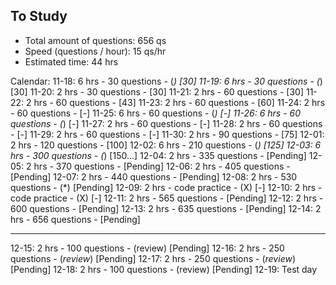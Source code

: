 ## To Study ##

- Total amount of questions:    656 qs
- Speed (questions / hour):     15  qs/hr
- Estimated time:               44  hrs

Calendar:
11-18: 6 hrs    -  30 questions - (*)        [30]
11-19: 6 hrs    -  30 questions - (*)        [30]
11-20: 2 hrs    -  30 questions -            [30]
11-21: 2 hrs    -  60 questions -            [30]
11-22: 2 hrs    -  60 questions -            [43]
11-23: 2 hrs    -  60 questions -            [60]
11-24: 2 hrs    -  60 questions -            [-]
11-25: 6 hrs    -  60 questions - (*)        [-]
11-26: 6 hrs    -  60 questions - (*)        [-]
11-27: 2 hrs    -  60 questions -            [-]
11-28: 2 hrs    -  60 questions -            [-]
11-29: 2 hrs    -  60 questions -            [-]
11-30: 2 hrs    -  90 questions -            [75]
12-01: 2 hrs    - 120 questions -            [100]
12-02: 6 hrs    - 210 questions - (*)        [125]
12-03: 6 hrs    - 300 questions - (*)        [150...]
12-04: 2 hrs    - 335 questions -            [Pending]
12-05: 2 hrs    - 370 questions -            [Pending]
12-06: 2 hrs    - 405 questions -            [Pending]
12-07: 2 hrs    - 440 questions -            [Pending]
12-08: 2 hrs    - 530 questions - (*)        [Pending]
12-09: 2 hrs    - code practice - (X)        [-]
12-10: 2 hrs    - code practice - (X)        [-]
12-11: 2 hrs    - 565 questions -            [Pending]
12-12: 2 hrs    - 600 questions -            [Pending]
12-13: 2 hrs    - 635 questions -            [Pending]
12-14: 2 hrs    - 656 questions -            [Pending]
******************************************************
12-15: 2 hrs    - 100 questions - (review)   [Pending]
12-16: 2 hrs    - 250 questions - (*review*) [Pending]
12-17: 2 hrs    - 250 questions - (*review*) [Pending]
12-18: 2 hrs    - 100 questions - (review)   [Pending]
12-19: Test day